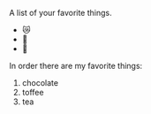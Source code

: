 A list of your favorite things.
- 😿
- 🐶
- 🦁

In order there are my favorite things:
1. chocolate
2. toffee
3. tea
